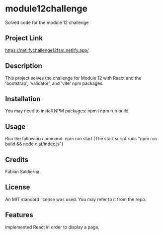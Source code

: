 # module12challenge
Solved code for the module 12 challenge

## Project Link

https://netlifychallenge12fsm.netlify.app/

## Description

This project solves the challenge for Module 12 with React and the 'bootstrap', 'validator', and 'vite' npm packages. 

## Installation

You may need to install NPM packages:
  npm i
  npm run build

## Usage

Run the following command: 
  npm run start
(The start script runs "npm run build && node dist/index.js")

## Credits

Fabian Saldierna.

## License

An MIT standard license was used. You may refer to it from the repo.

## Features

Implemented React in order to display a page.
